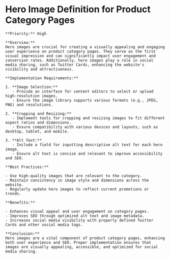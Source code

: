 # Hero Image Definition for Product Category Pages

    **Priority:** High

    **Overview:**
    Hero images are crucial for creating a visually appealing and engaging user experience on product category pages. They serve as the first visual impression and can significantly impact user engagement and conversion rates. Additionally, hero images play a role in social media sharing, such as Twitter Cards, enhancing the website's visibility and attractiveness.

    **Implementation Requirements:**

    1. **Image Selection:**
       - Provide an interface for content editors to select or upload high-resolution images.
       - Ensure the image library supports various formats (e.g., JPEG, PNG) and resolutions.

    2. **Cropping and Resizing:**
       - Implement tools for cropping and resizing images to fit different aspect ratios and dimensions.
       - Ensure compatibility with various devices and layouts, such as desktop, tablet, and mobile.

    3. **Alt Text:**
       - Include a field for inputting descriptive alt text for each hero image.
       - Ensure alt text is concise and relevant to improve accessibility and SEO.

    **Best Practices:**

    - Use high-quality images that are relevant to the category.
    - Maintain consistency in image style and dimensions across the website.
    - Regularly update hero images to reflect current promotions or trends.

    **Benefits:**

    - Enhances visual appeal and user engagement on category pages.
    - Improves SEO through optimized alt text and image metadata.
    - Increases social media visibility with properly defined Twitter Cards and other social media tags.

    **Conclusion:**
    Hero images are a vital component of product category pages, enhancing both user experience and SEO. Proper implementation ensures that images are visually appealing, accessible, and optimized for social media sharing.
